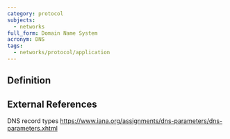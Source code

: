 ```yaml
---
category: protocol
subjects:
  - networks
full_form: Domain Name System
acronym: DNS
tags:
  - networks/protocol/application
---
```


## Definition


## External References


DNS record types
https://www.iana.org/assignments/dns-parameters/dns-parameters.xhtml